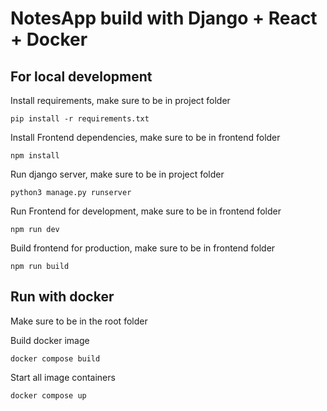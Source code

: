# NotesApp build with Django + React + Docker

## For local development

Install requirements, make sure to be in project folder

    pip install -r requirements.txt

Install Frontend dependencies, make sure to be in frontend folder

    npm install 

Run django server, make sure to be in project folder

    python3 manage.py runserver

Run Frontend for development, make sure to be in frontend folder

    npm run dev


Build frontend for production, make sure to be in frontend folder

    npm run build

## Run with docker

Make sure to be in the root folder

Build docker image

    docker compose build

Start all image containers

    docker compose up

